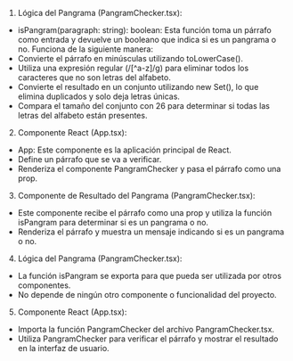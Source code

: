 1. Lógica del Pangrama (PangramChecker.tsx):

 - isPangram(paragraph: string): boolean: Esta función toma un párrafo como entrada y devuelve un booleano que indica si es un pangrama o no. Funciona de la siguiente manera:
  - Convierte el párrafo en minúsculas utilizando toLowerCase().
  - Utiliza una expresión regular (/[^a-z]/g) para eliminar todos los caracteres que no son letras del alfabeto.
  - Convierte el resultado en un conjunto utilizando new Set(), lo que elimina duplicados y solo deja letras únicas.
  - Compara el tamaño del conjunto con 26 para determinar si todas las letras del alfabeto están presentes.
2. Componente React (App.tsx):

 - App: Este componente es la aplicación principal de React.
  - Define un párrafo que se va a verificar.
  - Renderiza el componente PangramChecker y pasa el párrafo como una prop.
3. Componente de Resultado del Pangrama (PangramChecker.tsx):

 - Este componente recibe el párrafo como una prop y utiliza la función isPangram para determinar si es un pangrama o no.
 - Renderiza el párrafo y muestra un mensaje indicando si es un pangrama o no.
4. Lógica del Pangrama (PangramChecker.tsx):

 - La función isPangram se exporta para que pueda ser utilizada por otros componentes.
 - No depende de ningún otro componente o funcionalidad del proyecto.
5. Componente React (App.tsx):

 - Importa la función PangramChecker del archivo PangramChecker.tsx.
 - Utiliza PangramChecker para verificar el párrafo y mostrar el resultado en la interfaz de usuario.